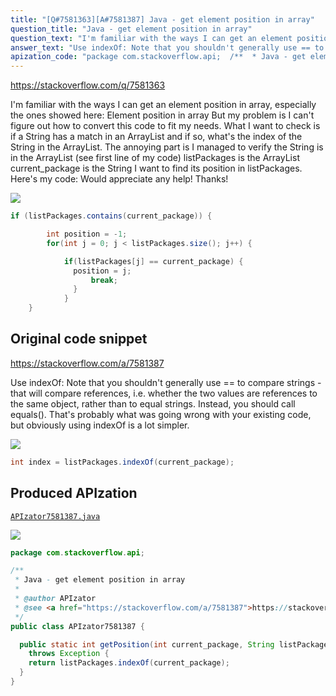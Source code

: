 ```yaml
---
title: "[Q#7581363][A#7581387] Java - get element position in array"
question_title: "Java - get element position in array"
question_text: "I'm familiar with the ways I can get an element position in array, especially the ones showed here: Element position in array But my problem is I can't figure out how to convert this code to fit my needs. What I want to check is if a String has a match in an ArrayList and if so, what's the index of the String in the ArrayList. The annoying part is I managed to verify the String is in the ArrayList (see first line of my code) listPackages is the ArrayList current_package is the String I want to find its position in listPackages. Here's my code: Would appreciate any help! Thanks!"
answer_text: "Use indexOf: Note that you shouldn't generally use == to compare strings - that will compare references, i.e. whether the two values are references to the same object, rather than to equal strings. Instead, you should call equals(). That's probably what was going wrong with your existing code, but obviously using indexOf is a lot simpler."
apization_code: "package com.stackoverflow.api;  /**  * Java - get element position in array  *  * @author APIzator  * @see <a href=\"https://stackoverflow.com/a/7581387\">https://stackoverflow.com/a/7581387</a>  */ public class APIzator7581387 {    public static int getPosition(int current_package, String listPackages)     throws Exception {     return listPackages.indexOf(current_package);   } }"
---
```


https://stackoverflow.com/q/7581363

I&#x27;m familiar with the ways I can get an element position in array, especially the ones showed here: Element position in array
But my problem is I can&#x27;t figure out how to convert this code to fit my needs.
What I want to check is if a String has a match in an ArrayList and if so, what&#x27;s the index of the String in the ArrayList.
The annoying part is I managed to verify the String is in the ArrayList (see first line of my code)
listPackages is the ArrayList
current_package is the String I want to find its position in listPackages.
Here&#x27;s my code:
Would appreciate any help!
Thanks!


<div class="code-logo"><img src="/stackoverflow.png" /></div>

```java
if (listPackages.contains(current_package)) {

        int position = -1;
        for(int j = 0; j < listPackages.size(); j++) {

            if(listPackages[j] == current_package) {
              position = j;
                  break;
              }
            }
    }
```


## Original code snippet

https://stackoverflow.com/a/7581387

Use indexOf:
Note that you shouldn&#x27;t generally use == to compare strings - that will compare references, i.e. whether the two values are references to the same object, rather than to equal strings. Instead, you should call equals(). That&#x27;s probably what was going wrong with your existing code, but obviously using indexOf is a lot simpler.

<div class="code-logo"><img src="/stackoverflow.png" /></div>

```java
int index = listPackages.indexOf(current_package);
```

## Produced APIzation

[`APIzator7581387.java`](https://github.com/pasqualesalza/apization-temp/raw/main/data/search/APIzator7581387.java)

<div class="code-logo"><img src="/apizator.png" /></div>

```java
package com.stackoverflow.api;

/**
 * Java - get element position in array
 *
 * @author APIzator
 * @see <a href="https://stackoverflow.com/a/7581387">https://stackoverflow.com/a/7581387</a>
 */
public class APIzator7581387 {

  public static int getPosition(int current_package, String listPackages)
    throws Exception {
    return listPackages.indexOf(current_package);
  }
}

```